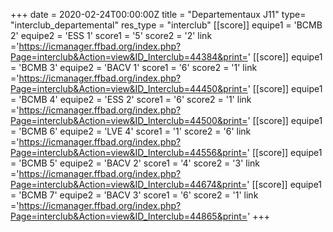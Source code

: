 +++
date = 2020-02-24T00:00:00Z
title = "Departementaux J11"
type= "interclub_departemental"
res_type = "interclub"
[[score]] 
equipe1 = 'BCMB 2' 
equipe2 = 'ESS 1' 
score1 = '5' 
score2 = '2' 
link ='https://icmanager.ffbad.org/index.php?Page=interclub&Action=view&ID_Interclub=44384&print=' 
[[score]] 
equipe1 = 'BCMB 3' 
equipe2 = 'BACV 1' 
score1 = '6' 
score2 = '1' 
link ='https://icmanager.ffbad.org/index.php?Page=interclub&Action=view&ID_Interclub=44450&print=' 
[[score]] 
equipe1 = 'BCMB 4' 
equipe2 = 'ESS 2' 
score1 = '6' 
score2 = '1' 
link ='https://icmanager.ffbad.org/index.php?Page=interclub&Action=view&ID_Interclub=44500&print=' 
[[score]] 
equipe1 = 'BCMB 6' 
equipe2 = 'LVE 4' 
score1 = '1' 
score2 = '6' 
link ='https://icmanager.ffbad.org/index.php?Page=interclub&Action=view&ID_Interclub=44556&print=' 
[[score]] 
equipe1 = 'BCMB 5' 
equipe2 = 'BACV 2' 
score1 = '4' 
score2 = '3' 
link ='https://icmanager.ffbad.org/index.php?Page=interclub&Action=view&ID_Interclub=44674&print=' 
[[score]] 
equipe1 = 'BCMB 7' 
equipe2 = 'BACV 3' 
score1 = '6' 
score2 = '1' 
link ='https://icmanager.ffbad.org/index.php?Page=interclub&Action=view&ID_Interclub=44865&print=' 
+++